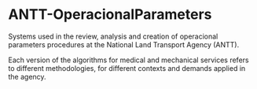 # ANTT-OperacionalParameters
Systems used in the review, analysis and creation of operacional parameters procedures at the National Land Transport Agency (ANTT).

Each version of the algorithms for medical and mechanical services refers to different methodologies, for different contexts and demands applied in the agency.
